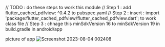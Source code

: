 // TODO : do these  steps to work this module
// Step 1 : add    flutter_cached_pdfview: ^0.4.2 to pubspec.yaml
// Step 2 : insert :   import 'package:flutter_cached_pdfview/flutter_cached_pdfview.dart'; to work class file
// Step 3 : chnage this minSdkVersion 16 to  minSdkVersion 19 in build.gradle in android/app


  picture of app
![Screenshot 2023-08-04 002408](https://github.com/Modules-Pydart/pdfviewer-all-type/assets/49541849/437002c9-c72a-4d7e-b874-04ca00047536)

